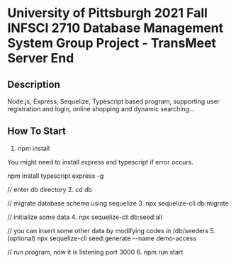 # University of Pittsburgh 2021 Fall INFSCI 2710 Database Management System Group Project - TransMeet Server End

## Description

Node.js, Express, Sequelize, Typescript based program, supporting user registration and login, online shopping and dynamic searching...

## How To Start

1. npm install

You might need to install express and typescript if error occurs.

npm install typescript express -g

// enter db directory
2. cd db

// migrate database schema using sequelize
3. npx sequelize-cli db:migrate

// initialize some data
4. npx sequelize-cli db:seed:all

// you can insert some other data by modifying codes in /db/seeders
5. (optional) npx sequelize-cli seed:generate --name demo-access

// run program, now it is listening port 3000
6. npm run start
